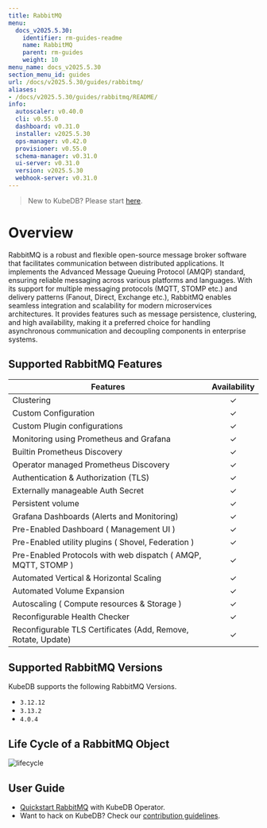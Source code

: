 ```yaml
---
title: RabbitMQ
menu:
  docs_v2025.5.30:
    identifier: rm-guides-readme
    name: RabbitMQ
    parent: rm-guides
    weight: 10
menu_name: docs_v2025.5.30
section_menu_id: guides
url: /docs/v2025.5.30/guides/rabbitmq/
aliases:
- /docs/v2025.5.30/guides/rabbitmq/README/
info:
  autoscaler: v0.40.0
  cli: v0.55.0
  dashboard: v0.31.0
  installer: v2025.5.30
  ops-manager: v0.42.0
  provisioner: v0.55.0
  schema-manager: v0.31.0
  ui-server: v0.31.0
  version: v2025.5.30
  webhook-server: v0.31.0
---
```


> New to KubeDB? Please start [here](/docs/v2025.5.30/README).

# Overview 

RabbitMQ is a robust and flexible open-source message broker software that facilitates communication between distributed applications. It implements the Advanced Message Queuing Protocol (AMQP) standard, ensuring reliable messaging across various platforms and languages. With its support for multiple messaging protocols (MQTT, STOMP etc.) and delivery patterns (Fanout, Direct, Exchange etc.), RabbitMQ enables seamless integration and scalability for modern microservices architectures. It provides features such as message persistence, clustering, and high availability, making it a preferred choice for handling asynchronous communication and decoupling components in enterprise systems.

## Supported RabbitMQ Features

| Features                                                      | Availability |
|---------------------------------------------------------------|:------------:|
| Clustering                                                    |   &#10003;   |
| Custom Configuration                                          |   &#10003;   |
| Custom Plugin configurations                                  |   &#10003;   |
| Monitoring using Prometheus and Grafana                       |   &#10003;   |
| Builtin Prometheus Discovery                                  |   &#10003;   |
| Operator managed Prometheus Discovery                         |   &#10003;   |
| Authentication & Authorization (TLS)                          |   &#10003;   |
| Externally manageable Auth Secret                             |   &#10003;   |
| Persistent volume                                             |   &#10003;   |
| Grafana Dashboards (Alerts and Monitoring)                    |   &#10003;   |
| Pre-Enabled Dashboard ( Management UI )                       |   &#10003;   |
| Pre-Enabled utility plugins ( Shovel, Federation )            |   &#10003;   |
| Pre-Enabled Protocols with web dispatch ( AMQP, MQTT, STOMP ) |   &#10003;   |
| Automated Vertical & Horizontal Scaling                       |   &#10003;   |
| Automated Volume Expansion                                    |   &#10003;   |
| Autoscaling ( Compute resources & Storage )                   |   &#10003;   |
| Reconfigurable Health Checker                                 |   &#10003;   |
| Reconfigurable TLS Certificates (Add, Remove, Rotate, Update) |   &#10003;   |

## Supported RabbitMQ Versions

KubeDB supports the following RabbitMQ Versions.
- `3.12.12`
- `3.13.2`
- `4.0.4`

## Life Cycle of a RabbitMQ Object

<!---
ref : https://cacoo.com/diagrams/4PxSEzhFdNJRIbIb/0281B
--->

<p text-align="center">
    <img alt="lifecycle"  src="/docs/v2025.5.30/guides/rabbitmq/images/rabbitmq-lifecycle.png" >
</p>

## User Guide

- [Quickstart RabbitMQ](/docs/v2025.5.30/guides/rabbitmq/quickstart/quickstart) with KubeDB Operator.
- Want to hack on KubeDB? Check our [contribution guidelines](/docs/v2025.5.30/CONTRIBUTING).